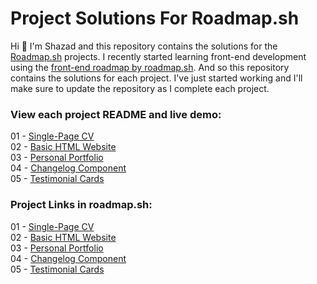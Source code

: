 # Project Solutions For Roadmap.sh

Hi 👋 I'm Shazad and this repository contains the solutions for the [Roadmap.sh](https://roadmap.sh) projects. I recently started learning front-end development using the [front-end roadmap by roadmap.sh](https://roadmap.sh/frontend). And so this repository contains the solutions for each project. I've just started working and I'll make sure to update the repository as I complete each project.

### View each project README and live demo:

01 - [Single-Page CV](front-end-projects/01-single-page-cv)  
02 - [Basic HTML Website](front-end-projects/02-basic-html-website)  
03 - [Personal Portfolio](front-end-projects/03-personal-portfolio)  
04 - [Changelog Component](front-end-projects/04-changelog-component)  
05 - [Testimonial Cards](front-end-projects/05-testimonial-cards)  

### Project Links in roadmap.sh:

01 - [Single-Page CV](https://roadmap.sh/projects/single-page-cv)  
02 - [Basic HTML Website](https://roadmap.sh/projects/basic-html-website)  
03 - [Personal Portfolio](https://roadmap.sh/projects/portfolio-website)  
04 - [Changelog Component](https://roadmap.sh/projects/changelog-component)  
05 - [Testimonial Cards](https://roadmap.sh/projects/testimonial-cards)
